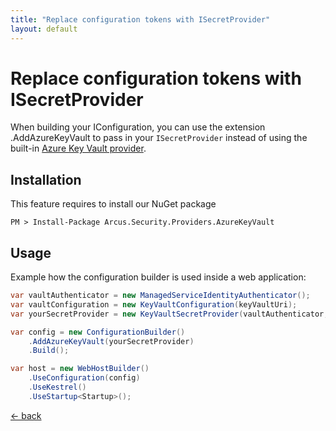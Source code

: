 ```yaml
---
title: "Replace configuration tokens with ISecretProvider"
layout: default
---
```


# Replace configuration tokens with ISecretProvider

When building your IConfiguration, you can use the extension .AddAzureKeyVault to pass in your `ISecretProvider` instead of using the built-in [Azure Key Vault provider](https://docs.microsoft.com/en-us/aspnet/core/security/key-vault-configuration?view=aspnetcore-2.2#packages).

## Installation

This feature requires to install our NuGet package

```shell
PM > Install-Package Arcus.Security.Providers.AzureKeyVault
```

## Usage
Example how the configuration builder is used inside a web application:

```csharp
var vaultAuthenticator = new ManagedServiceIdentityAuthenticator();
var vaultConfiguration = new KeyVaultConfiguration(keyVaultUri);
var yourSecretProvider = new KeyVaultSecretProvider(vaultAuthenticator, vaultConfiguration);

var config = new ConfigurationBuilder()
    .AddAzureKeyVault(yourSecretProvider)
    .Build();

var host = new WebHostBuilder()
    .UseConfiguration(config)
    .UseKestrel()
    .UseStartup<Startup>();
```

[&larr; back](/)